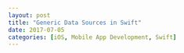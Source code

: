 ```yaml
---
layout: post
title: "Generic Data Sources in Swift"
date: 2017-07-05
categories: [iOS, Mobile App Development, Swift]
---
```

